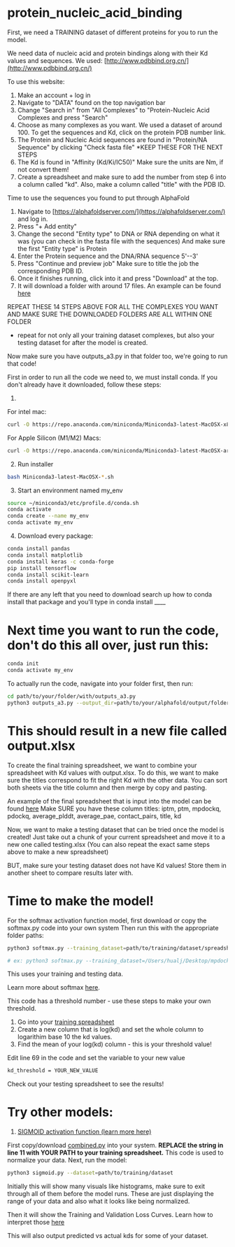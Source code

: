 # protein_nucleic_acid_binding

First, we need a TRAINING dataset of different proteins for you to run the model. 

We need data of nucleic acid and protein bindings along with their Kd values and sequences.
We used: [http://www.pdbbind.org.cn/](http://www.pdbbind.org.cn/)

To use this website:
1. Make an account + log in
2. Navigate to "DATA" found on the top navigation bar
3. Change "Search in" from "All Complexes" to "Protein-Nucleic Acid Complexes and press "Search"
4. Choose as many complexes as you want. We used a dataset of around 100. To get the sequences and Kd, click on the protein PDB number link.
5. The Protein and Nucleic Acid sequences are found in "Protein/NA Sequence" by clicking "Check fasta file" *KEEP THESE FOR THE NEXT STEPS
6. The Kd is found in "Affinity (Kd/Ki/IC50)" Make sure the units are Nm, if not convert them!
7. Create a spreadsheet and make sure to add the number from step 6 into a column called "kd". Also, make a column called "title" with the PDB ID.

Time to use the sequences you found to put through AlphaFold

1. Navigate to [https://alphafoldserver.com/](https://alphafoldserver.com/) and log in.
2. Press "+ Add entity"
3. Change the second "Entity type" to DNA or RNA depending on what it was (you can check in the fasta file with the sequences) And make sure the first "Entity type" is Protein
4. Enter the Protein sequence and the DNA/RNA sequence 5'--3'
5. Press "Continue and preview job" Make sure to title the job the corresponding PDB ID.
6. Once it finishes running, click into it and press "Download" at the top.
7. It will download a folder with around 17 files. An example can be found [here](examples/fold_2g4b)

REPEAT THESE 14 STEPS ABOVE FOR ALL THE COMPLEXES YOU WANT AND MAKE SURE THE DOWNLOADED FOLDERS ARE ALL WITHIN ONE FOLDER
* repeat for not only all your training dataset complexes, but also your testing dataset for after the model is created.

Now make sure you have outputs_a3.py in that folder too, we're going to run that code!

First in order to run all the code we need to, we must install conda. If you don't already have it downloaded, follow these steps:

1.

For intel mac:
```bash
curl -O https://repo.anaconda.com/miniconda/Miniconda3-latest-MacOSX-x86_64.sh
```
For Apple Silicon (M1/M2) Macs:
```bash
curl -O https://repo.anaconda.com/miniconda/Miniconda3-latest-MacOSX-arm64.sh
```

2. Run installer
```bash
bash Miniconda3-latest-MacOSX-*.sh
```

3. Start an environment named my_env
```bash
source ~/miniconda3/etc/profile.d/conda.sh
conda activate
conda create --name my_env
conda activate my_env
```

4. Download every package:
```bash
conda install pandas
conda install matplotlib
conda install keras -c conda-forge
pip install tensorflow
conda install scikit-learn
conda install openpyxl
```
If there are any left that you need to download search up how to conda install that package and you'll type in conda install ____

# Next time you want to run the code, don't do this all over, just run this:
```bash
conda init
conda activate my_env
```

To actually run the code, navigate into your folder first, then run:
```bash
cd path/to/your/folder/with/outputs_a3.py
python3 outputs_a3.py --output_dir=path/to/your/alphafold/output/folders
```
# This should result in a new file called output.xlsx

To create the final training spreadsheet, we want to combine your spreadsheet with Kd values with output.xlsx.
To do this, we want to make sure the titles correspond to fit the right Kd with the other data. 
You can sort both sheets via the title column and then merge by copy and pasting.

An example of the final spreadsheet that is input into the model can be found [here](examples/Data_spreadsheet.xlsx)
Make SURE you have these column titles: iptm,	ptm,	mpdockq,	pdockq,	average_plddt,	average_pae,	contact_pairs,	title,	kd

Now, we want to make a testing dataset that can be tried once the model is created!
Just take out a chunk of your current spreadsheet and move it to a new one called testing.xlsx
(You can also repeat the exact same steps above to make a new spreadsheet)

BUT, make sure your testing dataset does not have Kd values! Store them in another sheet to compare results later with. 

# Time to make the model!
For the softmax activation function model, first download or copy the softmax.py code into your own system
Then run this with the appropriate folder paths:
```bash 
python3 softmax.py --training_dataset=path/to/training/dataset/spreadsheet --testing_dataset=path/to/testing/dataset/spreadsheet --general_path=path/to/folder/containing/this/code

# ex: python3 softmax.py --training_dataset=/Users/hualj/Desktop/mpdockq/testing_thresholds/Data_spreadsheet.xlsx --testing_dataset=/Users/hualj/Desktop/mpdockq/testing_thresholds/testing_dataset.xlsx --general_path=/Users/hualj/Desktop/mpdockq/testing_thresholds/

```
This uses your training and testing data. 

Learn more about softmax [here](https://www.geeksforgeeks.org/the-role-of-softmax-in-neural-networks-detailed-explanation-and-applications/).

This code has a threshold number - use these steps to make your own threshold.
1. Go into your [training spreadsheet](examples/Data_spreadsheet.xlsx)
2. Create a new column that is log(kd) and set the whole column to logarithim base 10 the kd values.
3. Find the mean of your log(kd) column - this is your threshold value!

Edit line 69 in the code and set the variable to your new value
```bash
kd_threshold = YOUR_NEW_VALUE
```
Check out your testing spreadsheet to see the results!

# Try other models:

1. [SIGMOID activation function (learn more here)](https://www.sciencedirect.com/topics/computer-science/sigmoid-function#:~:text=A%20Sigmoid%20Function%20is%20defined,in%20outputs%20close%20to%201.)
   
First copy/download [combined.py](combined.py) into your system. **REPLACE the string in line 11 with YOUR PATH to your training spreadsheet.**
This code is used to normalize your data.
Next, run the model:
```bash
python3 sigmoid.py --dataset=path/to/training/dataset
```
Initially this will show many visuals like histograms, make sure to exit through all of them before the model runs. These are just displaying the range of your data and also what it looks like being normalized. 

Then it will show the Training and Validation Loss Curves. Learn how to interpret those [here](https://www.geeksforgeeks.org/training-and-validation-loss-in-deep-learning/)

This will also output predicted vs actual kds for some of your dataset.


